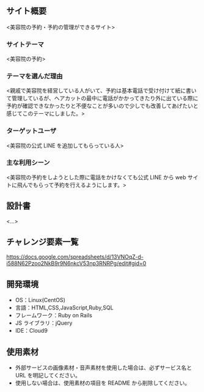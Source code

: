 # <Muse>

## サイト概要

<美容院の予約・予約の管理ができるサイト>

### サイトテーマ

<美容院の予約>

### テーマを選んだ理由

<親戚で美容院を経営している人がいて、予約は基本電話で受け付けて紙に書いて管理しているが、ヘアカットの最中に電話がかかってきたり外に出ている際に予約が確認できなかったりと不便なことが多いので少しでも改善してあげたいと感じてこのテーマにしました。>

### ターゲットユーザ

<美容院の公式 LINE を追加してもらっている人>

### 主な利用シーン

<美容院の予約をしようとした際に電話をかけなくても公式 LINE から web サイトに飛んでもらって予約を行えるようにします。>

## 設計書

<...>

## チャレンジ要素一覧

<https://docs.google.com/spreadsheets/d/13VNOqZ-d-i588N62Pzoo2NkB9r9N6nkcV53np3RNRPg/edit#gid=0>

## 開発環境

- OS：Linux(CentOS)
- 言語：HTML,CSS,JavaScript,Ruby,SQL
- フレームワーク：Ruby on Rails
- JS ライブラリ：jQuery
- IDE：Cloud9

## 使用素材

- 外部サービスの画像素材・音声素材を使用した場合は、必ずサービス名と URL を明記してください。
- 使用しない場合は、使用素材の項目を README から削除してください。
